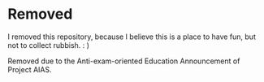 # Removed

I removed this repository, because I believe this is a place to have fun, but not to collect rubbish. : )



Removed due to the Anti-exam-oriented Education Announcement of Project AIAS.